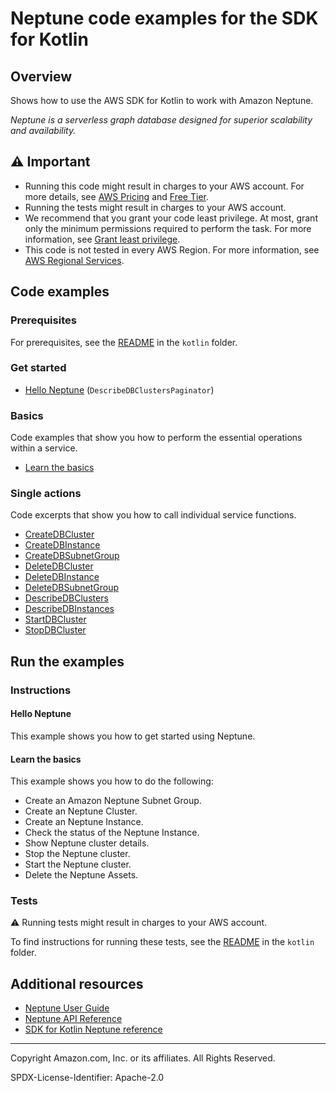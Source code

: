 # Neptune code examples for the SDK for Kotlin

## Overview

Shows how to use the AWS SDK for Kotlin to work with Amazon Neptune.

<!--custom.overview.start-->
<!--custom.overview.end-->

_Neptune is a serverless graph database designed for superior scalability and availability._

## ⚠ Important

* Running this code might result in charges to your AWS account. For more details, see [AWS Pricing](https://aws.amazon.com/pricing/) and [Free Tier](https://aws.amazon.com/free/).
* Running the tests might result in charges to your AWS account.
* We recommend that you grant your code least privilege. At most, grant only the minimum permissions required to perform the task. For more information, see [Grant least privilege](https://docs.aws.amazon.com/IAM/latest/UserGuide/best-practices.html#grant-least-privilege).
* This code is not tested in every AWS Region. For more information, see [AWS Regional Services](https://aws.amazon.com/about-aws/global-infrastructure/regional-product-services).

<!--custom.important.start-->
<!--custom.important.end-->

## Code examples

### Prerequisites

For prerequisites, see the [README](../../README.md#Prerequisites) in the `kotlin` folder.


<!--custom.prerequisites.start-->
<!--custom.prerequisites.end-->

### Get started

- [Hello Neptune](src/main/java/com/example/neptune/HelloNeptune.kt#L9) (`DescribeDBClustersPaginator`)


### Basics

Code examples that show you how to perform the essential operations within a service.

- [Learn the basics](src/main/java/com/example/neptune/scenerio/NeptuneScenario.kt)


### Single actions

Code excerpts that show you how to call individual service functions.

- [CreateDBCluster](src/main/java/com/example/neptune/scenerio/NeptuneScenario.kt#L482)
- [CreateDBInstance](src/main/java/com/example/neptune/scenerio/NeptuneScenario.kt#L455)
- [CreateDBSubnetGroup](src/main/java/com/example/neptune/scenerio/NeptuneScenario.kt#L508)
- [DeleteDBCluster](src/main/java/com/example/neptune/scenerio/NeptuneScenario.kt#L187)
- [DeleteDBInstance](src/main/java/com/example/neptune/scenerio/NeptuneScenario.kt#L254)
- [DeleteDBSubnetGroup](src/main/java/com/example/neptune/scenerio/NeptuneScenario.kt#L168)
- [DescribeDBClusters](src/main/java/com/example/neptune/scenerio/NeptuneScenario.kt#L367)
- [DescribeDBInstances](src/main/java/com/example/neptune/scenerio/NeptuneScenario.kt#L404)
- [StartDBCluster](src/main/java/com/example/neptune/scenerio/NeptuneScenario.kt#L331)
- [StopDBCluster](src/main/java/com/example/neptune/scenerio/NeptuneScenario.kt#L349)


<!--custom.examples.start-->
<!--custom.examples.end-->

## Run the examples

### Instructions


<!--custom.instructions.start-->
<!--custom.instructions.end-->

#### Hello Neptune

This example shows you how to get started using Neptune.


#### Learn the basics

This example shows you how to do the following:

- Create an Amazon Neptune Subnet Group.
- Create an Neptune Cluster.
- Create an Neptune Instance.
- Check the status of the Neptune Instance.
- Show Neptune cluster details.
- Stop the Neptune cluster.
- Start the Neptune cluster.
- Delete the Neptune Assets.

<!--custom.basic_prereqs.neptune_Scenario.start-->
<!--custom.basic_prereqs.neptune_Scenario.end-->


<!--custom.basics.neptune_Scenario.start-->
<!--custom.basics.neptune_Scenario.end-->


### Tests

⚠ Running tests might result in charges to your AWS account.


To find instructions for running these tests, see the [README](../../README.md#Tests)
in the `kotlin` folder.



<!--custom.tests.start-->
<!--custom.tests.end-->

## Additional resources

- [Neptune User Guide](https://docs.aws.amazon.com/neptune/latest/userguide/intro.html)
- [Neptune API Reference](https://docs.aws.amazon.com/neptune/latest/apiref/Welcome.html)
- [SDK for Kotlin Neptune reference](https://sdk.amazonaws.com/kotlin/api/latest/dynamodb/index.html)

<!--custom.resources.start-->
<!--custom.resources.end-->

---

Copyright Amazon.com, Inc. or its affiliates. All Rights Reserved.

SPDX-License-Identifier: Apache-2.0
